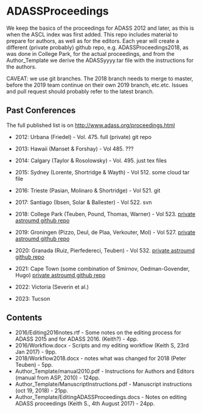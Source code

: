 # ADASSProceedings

We keep the basics of the proceedings for ADASS 2012 and later, as
this is when the ASCL index was first added. This repo includes
material to prepare for authors, as well as for the editors. Each year
will create a different (private probably) github repo,
e.g. ADASSProceedings2018, as was done in College Park, for the actual
proceedings, and from the Author_Template we derive the ADASSyyyy.tar
file with the instructions for the authors.

CAVEAT: we use git branches. The 2018 branch needs to merge to master,
before the 2019 team continue on their own 2019 branch, etc.etc.
Issues and pull request should probably refer to the latest branch.

## Past Conferences

The full published list is on
http://www.adass.org/proceedings.html

* 2012: Urbana (Friedel) - Vol. 475.
        full (private) git repo
* 2013: Hawaii (Manset & Forshay) - Vol 485.
        ???
* 2014: Calgary (Taylor & Rosolowsky) - Vol. 495.
        just tex files
* 2015: Sydney (Lorente, Shortridge & Wayth) - Vol 512.
        some cloud tar file
* 2016: Trieste (Pasian, Molinaro & Shortridge) - Vol 521.
        git
* 2017: Santiago  (Ibsen, Solar & Ballester) - Vol 522.
        svn
* 2018: College Park (Teuben, Pound, Thomas, Warner) - Vol 523.
        [private astroumd github repo](https://github.com/astroumd/ADASSProceedings2018)		
* 2019: Groningen (Pizzo, Deul, de Plaa, Verkouter, Mol) - Vol 527.
        [private astroumd github repo](https://github.com/astroumd/ADASSProceedings2019)		
* 2020: Granada (Ruiz, Pierfedereci, Teuben) - Vol 532.
        [private astroumd github repo](https://github.com/astroumd/ADASSProceedings2020)		
* 2021: Cape Town	(some combination of Smirnov, Oedman-Govender, Hugo)
        [private astroumd github repo](https://github.com/astroumd/ADASSProceedings2021)
* 2022: Victoria        (Severin et al.)

* 2023: Tucson


## Contents

* 2016/Editing2016notes.rtf - Some notes on the editing process for ADASS 2015 and for ADASS 2016. (Keith?) - 4pp.
* 2016/Workflow.docx - Scripts and my editing workflow (Keith S, 23rd Jan 2017) - 9pp.
* 2018/Workflow2018.docx - notes what was changed for 2018 (Peter Teuben) - 5pp.
* Author_Template/manual2010.pdf - Instructions for Authors and Editors (manual from ASP, 2010) - 124pp.
* Author_Template/ManuscriptInstructions.pdf - Manuscript instructions (oct 19, 2018) - 21pp.
* Author_Template/EditingADASSProceedings.docs - Notes on editing ADASS proceedings (Keith S., 4th August 2017) - 24pp.
